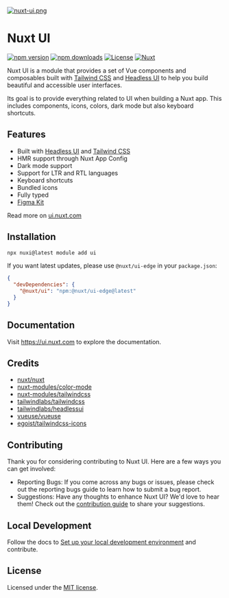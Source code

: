 [![nuxt-ui.png](https://volta.s3.fr-par.scw.cloud/nuxt_ui_social_card_531d133fa2.png)](https://ui.nuxt.com)

# Nuxt UI

[![npm version][npm-version-src]][npm-version-href]
[![npm downloads][npm-downloads-src]][npm-downloads-href]
[![License][license-src]][license-href]
[![Nuxt][nuxt-src]][nuxt-href]

Nuxt UI is a module that provides a set of Vue components and composables built with [Tailwind CSS](https://tailwindcss.com/) and [Headless UI](https://headlessui.dev/) to help you build beautiful and accessible user interfaces.

Its goal is to provide everything related to UI when building a Nuxt app. This includes components, icons, colors, dark mode but also keyboard shortcuts.

## Features

- Built with [Headless UI](https://headlessui.dev/) and [Tailwind CSS](https://tailwindcss.com/)
- HMR support through Nuxt App Config
- Dark mode support
- Support for LTR and RTL languages
- Keyboard shortcuts
- Bundled icons
- Fully typed
- [Figma Kit](https://www.figma.com/community/file/1436401057300493073)

Read more on [ui.nuxt.com](https://ui.nuxt.com)

## Installation

```bash
npx nuxi@latest module add ui
```

If you want latest updates, please use `@nuxt/ui-edge` in your `package.json`:

```json
{
  "devDependencies": {
    "@nuxt/ui": "npm:@nuxt/ui-edge@latest"
  }
}
```

## Documentation

Visit https://ui.nuxt.com to explore the documentation.

## Credits

- [nuxt/nuxt](https://github.com/nuxt/nuxt)
- [nuxt-modules/color-mode](https://github.com/nuxt-modules/color-mode)
- [nuxt-modules/tailwindcss](https://github.com/nuxt-modules/tailwindcss)
- [tailwindlabs/tailwindcss](https://github.com/tailwindlabs/tailwindcss)
- [tailwindlabs/headlessui](https://github.com/tailwindlabs/headlessui)
- [vueuse/vueuse](https://github.com/vueuse/vueuse)
- [egoist/tailwindcss-icons](https://github.com/egoist/tailwindcss-icons)

## Contributing

Thank you for considering contributing to Nuxt UI. Here are a few ways you can get involved:

- Reporting Bugs: If you come across any bugs or issues, please check out the reporting bugs guide to learn how to submit a bug report.
- Suggestions: Have any thoughts to enhance Nuxt UI? We'd love to hear them! Check out the [contribution guide](https://ui.nuxt.com/getting-started/contributing) to share your suggestions.

## Local Development

Follow the docs to [Set up your local development environment](https://ui.nuxt.com/getting-started/contributing#_2-local-development-setup) and contribute.

## License

Licensed under the [MIT license](https://github.com/nuxt/ui/blob/dev/LICENSE.md).

<!-- Badges -->
[npm-version-src]: https://img.shields.io/npm/v/@nuxt/ui/latest.svg?style=flat&colorA=18181B&colorB=28CF8D
[npm-version-href]: https://npmjs.com/package/@nuxt/ui

[npm-downloads-src]: https://img.shields.io/npm/dm/@nuxt/ui.svg?style=flat&colorA=18181B&colorB=28CF8D
[npm-downloads-href]: https://npmjs.com/package/@nuxt/ui

[license-src]: https://img.shields.io/github/license/nuxt/ui.svg?style=flat&colorA=18181B&colorB=28CF8D
[license-href]: https://github.com/nuxt/ui/blob/main/LICENSE.md

[nuxt-src]: https://img.shields.io/badge/Nuxt-18181B?logo=nuxt.js
[nuxt-href]: https://nuxt.com
